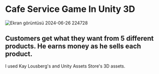 # **Cafe Service Game In Unity 3D**

![Ekran görüntüsü 2024-06-26 224728](https://github.com/isknergis/cafee1/assets/152815776/6d7f2e70-dffd-4b56-8290-266c814aae20)

## Customers get what they want from 5 different products. He earns money as he sells each product.

I used Kay Lousberg's and Unity Assets Store's 3D assets.


